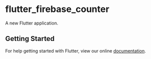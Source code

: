 # flutter_firebase_counter

A new Flutter application.

## Getting Started

For help getting started with Flutter, view our online
[documentation](https://flutter.io/).
